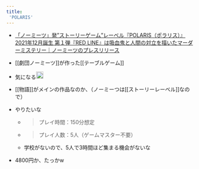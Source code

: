 ```yaml
---
title:
 'POLARIS'
---
```


- [「ノーミーツ」発”ストーリーゲーム”レーベル『POLARIS（ポラリス）』2021年12月誕生 第１弾『RED LINE』は吸血鬼と人間の対立を描いたマーダーミステリー｜ノーミーツのプレスリリース](https://prtimes.jp/main/html/rd/p/000000024.000059934.html)

- [[劇団ノーミーツ]]が作った[[テーブルゲーム]]
- 気になる<img src='https://scrapbox.io/api/pages/blu3mo-public/blu3mo/icon' alt='blu3mo.icon' height="19.5"/>
- [[物語]]がメインの作品なのか、（ノーミーつは[[ストーリーレーベル]]なので）

- やりたいな
    - > プレイ時間：150分想定
    - >  プレイ人数：5人（ゲームマスター不要）
    - 学校がないので、5人で3時間ほど集まる機会がないな

- 4800円か、たっかw
